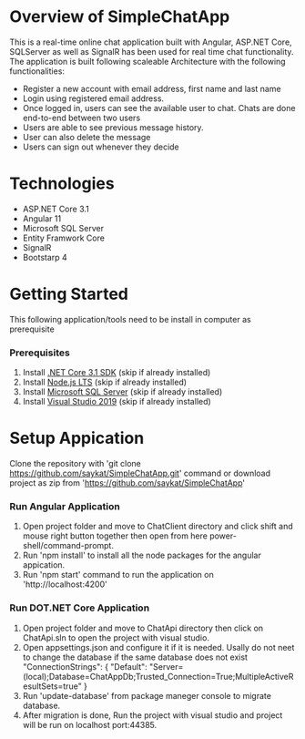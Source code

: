 # Overview of SimpleChatApp
This is a real-time online chat application built
with Angular, ASP.NET Core, SQLServer as well as SignalR has been
used for real time chat functionality.
The application is built following scaleable Architecture
with the following functionalities:
  * Register a new account with email address, first name and last name
  * Login using registered email address.
  * Once logged in, users can see the available user to chat. 
    Chats are done end-to-end between two users
  * Users are able to see previous message history.
  * User can also delete the message
  * Users can sign out whenever they decide
  
 # Technologies
  * ASP.NET Core 3.1
  * Angular 11
  * Microsoft SQL Server
  * Entity Framwork Core
  * SignalR
  * Bootstarp 4
  
 # Getting Started
 This following application/tools need to be install in computer as prerequisite
  
 ### Prerequisites
  1. Install [.NET Core 3.1 SDK](https://dotnet.microsoft.com/download/dotnet-core/3.1) (skip if already installed)
  2. Install [Node.js LTS](https://nodejs.org/en/) (skip if already installed)
  3. Install [Microsoft SQL Server](https://www.microsoft.com/en-us/sql-server/sql-server-downloads)  (skip if already installed)
  4. Install [Visual Studio 2019](https://visualstudio.microsoft.com/downloads/)  (skip if already installed)
  
  
  # Setup Appication
  Clone the repository with 'git clone https://github.com/saykat/SimpleChatApp.git' command or download project as zip from 'https://github.com/saykat/SimpleChatApp'
  
  ### Run Angular Application
   1. Open project folder and move to ChatClient directory and click shift and mouse right button together then open from here power-shell/command-prompt.
   2. Run 'npm install' to install all the node packages for the angular appication.
   3. Run 'npm start' command to run the application on 'http://localhost:4200'
  
  ### Run DOT.NET Core Application
   1. Open project folder and move to ChatApi directory then click on ChatApi.sln to open the project with visual studio.
   2. Open appsettings.json and configure it if it is needed. Usally do not neet to change the database if the same database does not exist 
      "ConnectionStrings": {
        "Default": "Server=(local);Database=ChatAppDb;Trusted_Connection=True;MultipleActiveResultSets=true"
      } 
   3. Run 'update-database' from package maneger console to migrate database.
   4. After migration is done, Run the project with visual studio and project will be run on localhost port:44385.
